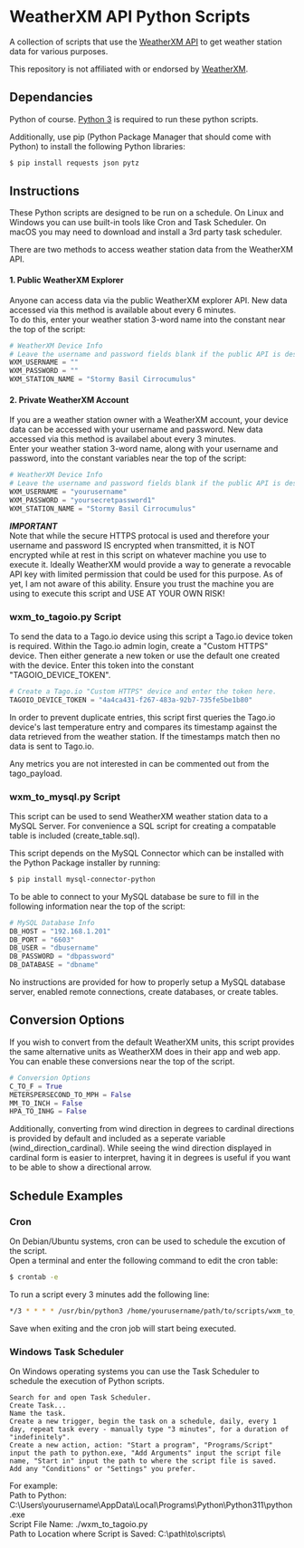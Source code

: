 # WeatherXM API Python Scripts
A collection of scripts that use the [WeatherXM API](https://api.weatherxm.com/api/v1/docs/) to get weather station data for various purposes.  

This repository is not affiliated with or endorsed by [WeatherXM](https://weatherxm.com/).

## Dependancies
Python of course.  [Python 3](https://www.python.org/downloads/) is required to run these python scripts.  

Additionally, use pip (Python Package Manager that should come with Python) to install the following Python libraries:
``` bash
$ pip install requests json pytz
```

## Instructions
These Python scripts are designed to be run on a schedule.  On Linux and Windows you can use built-in tools like Cron and Task Scheduler.  On macOS you may need to download and install a 3rd party task scheduler. 

There are two methods to access weather station data from the WeatherXM API.  

#### __1. Public WeatherXM Explorer__
Anyone can access data via the public WeatherXM explorer API.  New data accessed via this method is available about every 6 minutes.  
To do this, enter your weather station 3-word name into the constant near the top of the script:
``` python
# WeatherXM Device Info
# Leave the username and password fields blank if the public API is desired.
WXM_USERNAME = ""
WXM_PASSWORD = ""
WXM_STATION_NAME = "Stormy Basil Cirrocumulus"
```

#### __2. Private WeatherXM Account__
If you are a weather station owner with a WeatherXM account, your device data can be accessed with your username and password.  New data accessed via this method is availabel about every 3 minutes.  
Enter your weather station 3-word name, along with your username and password, into the constant variables near the top of the script:
``` python
# WeatherXM Device Info
# Leave the username and password fields blank if the public API is desired.
WXM_USERNAME = "yourusername"
WXM_PASSWORD = "yoursecretpassword1"
WXM_STATION_NAME = "Stormy Basil Cirrocumulus"
```
___IMPORTANT___  
Note that while the secure HTTPS protocal is used and therefore your username and password IS encrypted when transmitted, it is NOT encrypted while at rest in this script on whatever machine you use to execute it.  Ideally WeatherXM would provide a way to generate a revocable API key with limited permission that could be used for this purpose.  As of yet, I am not aware of this ability.  Ensure you trust the machine you are using to execute this script and USE AT YOUR OWN RISK!  

### __wxm_to_tagoio.py Script__
To send the data to a Tago.io device using this script a Tago.io device token is required.  Within the Tago.io admin login, create a "Custom HTTPS" device.  Then either generate a new token or use the default one created with the device.  Enter this token into the constant "TAGOIO_DEVICE_TOKEN".
``` python
# Create a Tago.io "Custom HTTPS" device and enter the token here.
TAGOIO_DEVICE_TOKEN = "4a4ca431-f267-483a-92b7-735fe5be1b80"
```

In order to prevent duplicate entries, this script first queries the Tago.io device's last temperature entry and compares its timestamp against the data retrieved from the weather station.  If the timestamps match then no data is sent to Tago.io.    

Any metrics you are not interested in can be commented out from the tago_payload.

### __wxm_to_mysql.py Script__
This script can be used to send WeatherXM weather station data to a MySQL Server.  For convenience a SQL script for creating a compatable table is included (create_table.sql).  

This script depends on the MySQL Connector which can be installed with the Python Package installer by running:
``` bash
$ pip install mysql-connector-python
```

To be able to connect to your MySQL database be sure to fill in the following information near the top of the script:
``` python
# MySQL Database Info
DB_HOST = "192.168.1.201"
DB_PORT = "6603"
DB_USER = "dbusername"
DB_PASSWORD = "dbpassword"
DB_DATABASE = "dbname"
```  

No instructions are provided for how to properly setup a MySQL database server, enabled remote connections, create databases, or create tables.  

## Conversion Options
If you wish to convert from the default WeatherXM units, this script provides the same alternative units as WeatherXM does in their app and web app.  You can enable these conversions near the top of the script.  
``` python
# Conversion Options
C_TO_F = True
METERSPERSECOND_TO_MPH = False
MM_TO_INCH = False
HPA_TO_INHG = False
```
Additionally, converting from wind direction in degrees to cardinal directions is provided by default and included as a seperate variable (wind_direction_cardinal).  While seeing the wind direction displayed in cardinal form is easier to interpret, having it in degrees is useful if you want to be able to show a directional arrow.  

## Schedule Examples
### Cron
On Debian/Ubuntu systems, cron can be used to schedule the excution of the script.  
Open a terminal and enter the following command to edit the cron table:
``` bash
$ crontab -e
```
To run a script every 3 minutes add the following line:
``` bash
*/3 * * * * /usr/bin/python3 /home/yourusername/path/to/scripts/wxm_to_tagoio.py >/dev/null 2>&1
```
Save when exiting and the cron job will start being executed.  

### Windows Task Scheduler
On Windows operating systems you can use the Task Scheduler to schedule the execution of Python scripts.  

	Search for and open Task Scheduler.  
	Create Task...  
	Name the task.  
	Create a new trigger, begin the task on a schedule, daily, every 1 day, repeat task every - manually type "3 minutes", for a duration of "indefinitely".  
	Create a new action, action: "Start a program", "Programs/Script" input the path to python.exe, "Add Arguments" input the script file name, "Start in" input the path to where the script file is saved.  
	Add any "Conditions" or "Settings" you prefer.

For example:  
Path to Python: C:\Users\yourusername\AppData\Local\Programs\Python\Python311\python.exe  
Script File Name: ./wxm_to_tagoio.py  
Path to Location where Script is Saved: C:\path\to\scripts\